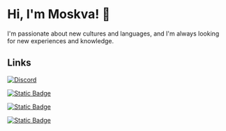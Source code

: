 
# Hi, I'm Moskva! 👋

I'm passionate about new cultures and languages, and I'm always looking for new experiences and knowledge.

## Links
[![Discord](https://img.shields.io/discord/1075239876028551248?style=for-the-badge&logo=discord)](https://discord.gg/ethernia)

[![Static Badge](https://img.shields.io/badge/Facebook-Ethernia-purplebright?style=for-the-badge&logo=facebook&logoColor=blue)](https://www.facebook.com/imethernia)

[![Static Badge](https://img.shields.io/badge/Youtube-Ethernia-purplebright?style=for-the-badge&logo=youtubegaming&logoColor=red)](https://www.youtube.com/@etherniagames)

[![Static Badge](https://img.shields.io/badge/Twitch-Ethernia-purplebright?style=for-the-badge&logo=twitch&logoColor=%239146FF)](https://www.twitch.tv/theethernia)
